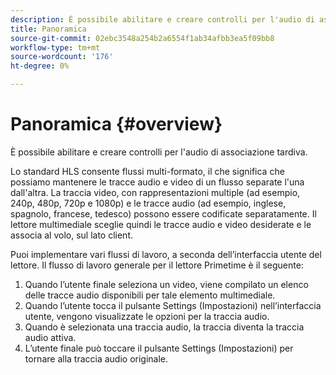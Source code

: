 ```yaml
---
description: È possibile abilitare e creare controlli per l'audio di associazione tardiva.
title: Panoramica
source-git-commit: 02ebc3548a254b2a6554f1ab34afbb3ea5f09bb8
workflow-type: tm+mt
source-wordcount: '176'
ht-degree: 0%

---
```


# Panoramica {#overview}

È possibile abilitare e creare controlli per l&#39;audio di associazione tardiva.

Lo standard HLS consente flussi multi-formato, il che significa che possiamo mantenere le tracce audio e video di un flusso separate l&#39;una dall&#39;altra. La traccia video, con rappresentazioni multiple (ad esempio, 240p, 480p, 720p e 1080p) e le tracce audio (ad esempio, inglese, spagnolo, francese, tedesco) possono essere codificate separatamente. Il lettore multimediale sceglie quindi le tracce audio e video desiderate e le associa al volo, sul lato client.

Puoi implementare vari flussi di lavoro, a seconda dell’interfaccia utente del lettore. Il flusso di lavoro generale per il lettore Primetime è il seguente:

1. Quando l’utente finale seleziona un video, viene compilato un elenco delle tracce audio disponibili per tale elemento multimediale.
1. Quando l’utente tocca il pulsante Settings (Impostazioni) nell’interfaccia utente, vengono visualizzate le opzioni per la traccia audio.
1. Quando è selezionata una traccia audio, la traccia diventa la traccia audio attiva.
1. L’utente finale può toccare il pulsante Settings (Impostazioni) per tornare alla traccia audio originale.
